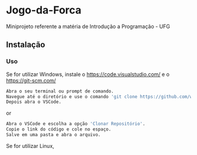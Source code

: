 # Jogo-da-Forca
Miniprojeto referente a matéria de Introdução a Programação - UFG

## Instalação 

### Uso

Se for utilizar Windows, instale o https://code.visualstudio.com/ e o https://git-scm.com/

```bash
Abra o seu terminal ou prompt de comando.
Navegue até o diretório e use o comando 'git clone https://github.com/wederf13/Forca.git'
Depois abra o VSCode.
```
or
```bash
Abra o VSCode e escolha a opção 'Clonar Repositório'.
Copie o link do código e cole no espaço.
Salve em uma pasta e abra o arquivo.
```
Se for utilizar Linux, 


